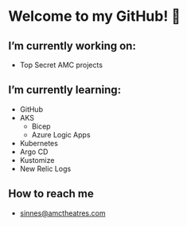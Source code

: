 # Welcome to my GitHub! 👋

## I’m currently working on:
- Top Secret AMC projects

## I’m currently learning:
- GitHub
- AKS
  - Bicep
  - Azure Logic Apps
- Kubernetes
- Argo CD
- Kustomize
- New Relic Logs

## How to reach me
- sinnes@amctheatres.com
